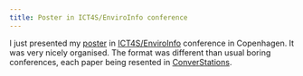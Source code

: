 ```yaml
---
title: Poster in ICT4S/EnviroInfo conference
---
```


I just presented my [poster](docs/ICT4SPosterA0.pdf) in [ICT4S/EnviroInfo](http://enviroinfo2015.org/) conference in Copenhagen. It was very nicely organised. The format was different than usual boring conferences, each paper being resented in [ConverStations](https://www.youtube.com/watch?v=zNtDzKGKNG0).
